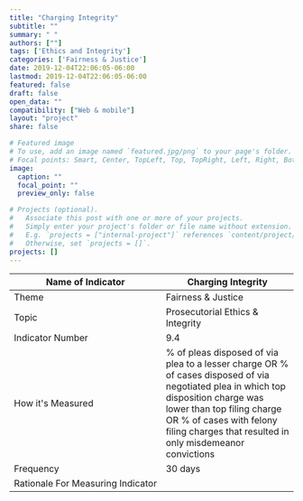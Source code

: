 ```yaml
---
title: "Charging Integrity"
subtitle: ""
summary: " "
authors: [""]
tags: ['Ethics and Integrity']
categories: ['Fairness & Justice']
date: 2019-12-04T22:06:05-06:00
lastmod: 2019-12-04T22:06:05-06:00
featured: false
draft: false
open_data: ""
compatibility: ["Web & mobile"]
layout: "project"
share: false

# Featured image
# To use, add an image named `featured.jpg/png` to your page's folder.
# Focal points: Smart, Center, TopLeft, Top, TopRight, Left, Right, BottomLeft, Bottom, BottomRight.
image:
  caption: ""
  focal_point: ""
  preview_only: false

# Projects (optional).
#   Associate this post with one or more of your projects.
#   Simply enter your project's folder or file name without extension.
#   E.g. `projects = ["internal-project"]` references `content/project/deep-learning/index.md`.
#   Otherwise, set `projects = []`.
projects: []
---
```


| Name of Indicator                 | Charging Integrity                                                                                                                                                                                                                                       |
|-----------------------------------|----------------------------------------------------------------------------------------------------------------------------------------------------------------------------------------------------------------------------------------------------------|
| Theme                             | Fairness & Justice                                                                                                                                                                                                                                       |
| Topic                             | Prosecutorial Ethics & Integrity                                                                                                                                                                                                                         |
| Indicator Number                  | 9\.4                                                                                                                                                                                                                                                     |
| How it's Measured                 | % of pleas disposed of via plea to a lesser charge OR % of cases disposed of via negotiated plea in which top disposition charge was lower than top filing charge OR % of cases with felony filing charges that resulted in only misdemeanor convictions |
| Frequency                         | 30 days                                                                                                                                                                                                                                                  |
| Rationale For Measuring Indicator |                                                                                                                                                                                                                                                          |
